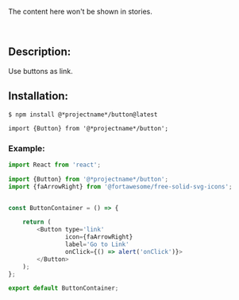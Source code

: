<!-- STORY -->
<!-- STORY HIDE START -->
The content here won't be shown in stories.
<!-- STORY HIDE END -->


<br/>  

## Description:
Use buttons as link.

## Installation:
```
$ npm install @*projectname*/button@latest
```

```
import {Button} from '@*projectname*/button';
```


### Example:
```js
import React from 'react';

import {Button} from '@*projectname*/button';
import {faArrowRight} from '@fortawesome/free-solid-svg-icons';


const ButtonContainer = () => {

    return (
        <Button type='link'
                icon={faArrowRight}
                label='Go to Link'
                onClick={() => alert('onClick')}>
        </Button>
    );
};

export default ButtonContainer;
```
